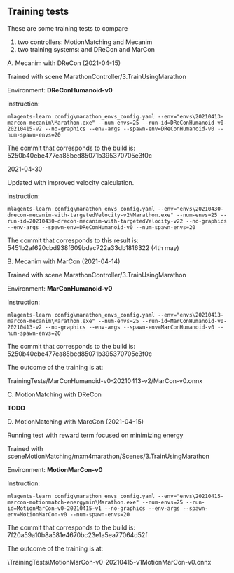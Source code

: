 

## Training tests 

These are some training tests to compare 

1. two controllers: MotionMatching and Mecanim
2. two training systems: and DReCon and MarCon



A.  Mecanim with DReCon (2021-04-15)



Trained with scene MarathonController/3.TrainUsingMarathon

Environment: **DReConHumanoid-v0**

instruction:

```shell
mlagents-learn config\marathon_envs_config.yaml --env="envs\20210413-marcon-mecanim\Marathon.exe" --num-envs=25 --run-id=DReConHumanoid-v0-20210415-v2 --no-graphics --env-args --spawn-env=DReConHumanoid-v0 --num-spawn-envs=20

```

The commit that corresponds to the build is:  5250b40ebe477ea85bed85071b395370705e3f0c





2021-04-30

Updated with improved velocity calculation.

instruction:

```shell
mlagents-learn config\marathon_envs_config.yaml --env="envs\20210430-drecon-mecanim-with-targetedVelocity-v2\Marathon.exe" --num-envs=25 --run-id=20210430-drecon-mecanim-with-targetedVelocity-v22 --no-graphics --env-args --spawn-env=DReConHumanoid-v0 --num-spawn-envs=20

```

The commit that corresponds to this result is: 5451b2af620cbd938f609bdac722a33db1816322 (4th may)









B.  Mecanim with MarCon (2021-04-14)

Trained with scene MarathonController/3.TrainUsingMarathon

Environment: **MarConHumanoid-v0**

Instruction:

```shell
mlagents-learn config\marathon_envs_config.yaml --env="envs\20210413-marcon-mecanim\Marathon.exe" --num-envs=25 --run-id=MarConHumanoid-v0-20210413-v2 --no-graphics --env-args --spawn-env=MarConHumanoid-v0 --num-spawn-envs=20

```

The commit that corresponds to the build is: 5250b40ebe477ea85bed85071b395370705e3f0c

The outcome of the training is at:

TrainingTests/MarConHumanoid-v0-20210413-v2/MarCon-v0.onnx





C.  MotionMatching with DReCon 

**TODO**



D.  MotionMatching with MarcCon (2021-04-15)

Running test with reward term focused on minimizing energy



Trained with sceneMotionMatching/mxm4marathon/Scenes/3.TrainUsingMarathon

Environment: **MotionMarCon-v0**

Instruction:

```shell
mlagents-learn config\marathon_envs_config.yaml --env="envs\20210415-marcon-motionmatch-energymin\Marathon.exe" --num-envs=25 --run-id=MotionMarCon-v0-20210415-v1 --no-graphics --env-args --spawn-env=MotionMarCon-v0 --num-spawn-envs=20

```

The commit that corresponds to the build is: 7f20a59a10b8a581e4670bc23e1a5ea77064d52f

The outcome of the training is at:

\TrainingTests\MotionMarCon-v0-20210415-v1MotionMarCon-v0.onnx




